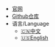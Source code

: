 * [官网](https://suhang12332.github.io/swift-craft-launcher-web.github.io/)
* [Github仓库](https://github.com/suhang12332/Swift-Craft-Launcher)
* 语言/Language
    * [🇨🇳中文](/)
    * [🇺🇸English](en_us/)